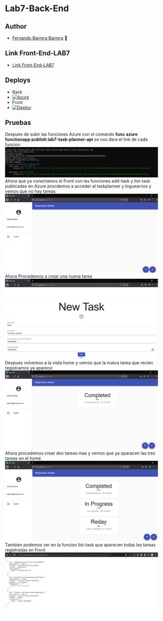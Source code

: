 # Lab7-Back-End

## Author
  * [Fernando Barrera Barrera](https://github.com/fernando-b15) :guitar:
## Link Front-End-LAB7
   * [Link Front-End-LAB7](https://github.com/fernando-b15/LAB7-Front-IETI)
## Deploys 
   * Back
   * [![Azure](https://aka.ms/deploytoazurebutton)](https://lab7-task-planner-api.azurewebsites.net/api/list-task?code=2laB9R2OrQDVj2800dkKqmHFsE4onIZMWXufwNHnYATyZa13pbZo2A==)
   * Front
   * [![Deploy](https://www.herokucdn.com/deploy/button.svg)](https://lab7ieti.herokuapp.com/)
## Pruebas
Despues de subir las funciones Azure con el comando **func azure functionapp publish lab7-task-planner-api** se nos dara el link de cada funcion
![img1](https://github.com/fernando-b15/Lab7-IETI/blob/master/img/test5.PNG)
Ahora que ya conectamos el Front con las funciones add-task y list-task publicadas en Azure procdemos a acceder al  taskplanner y loguearnos y vemos que no hay tareas
![img2](https://github.com/fernando-b15/Lab7-IETI/blob/master/img/test6.PNG)
Ahora Procedemos a crear una nueva tarea
![img3](https://github.com/fernando-b15/Lab7-IETI/blob/master/img/test7.PNG)
Despues volvemos a la vista home y vemos que la nueva tarea que recien registramos ya aparece
![img4](https://github.com/fernando-b15/Lab7-IETI/blob/master/img/test8.PNG)
Ahora procedemos crear dos tareas mas y vemos que ya aparacen las tres tareas en el home
![img5](https://github.com/fernando-b15/Lab7-IETI/blob/master/img/test9.PNG)
Tambien podemos ver en la funcion list-task que aparecen todas las tareas registradas en Front
![img6](https://github.com/fernando-b15/Lab7-IETI/blob/master/img/test10.PNG)
